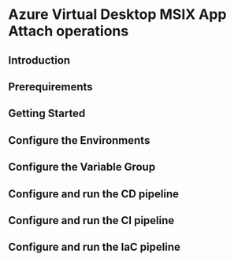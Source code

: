 # Azure Virtual Desktop MSIX App Attach operations

## Introduction
## Prerequirements
## Getting Started
## Configure the Environments
## Configure the Variable Group
## Configure and run the CD pipeline
## Configure and run the CI pipeline
## Configure and run the IaC pipeline
